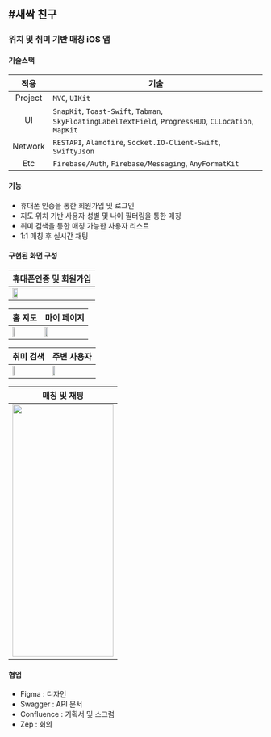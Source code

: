 ## #새싹 친구
### 위치 및 취미 기반 매칭 iOS 앱


#### 기술스택
|적용|기술|
|:---:|---|
|Project|`MVC`, `UIKit`|
|UI|`SnapKit`, `Toast-Swift`, `Tabman`, `SkyFloatingLabelTextField`, `ProgressHUD`, `CLLocation`, `MapKit`|
|Network|`RESTAPI`, `Alamofire`, `Socket.IO-Client-Swift`, `SwiftyJson`|
|Etc|`Firebase/Auth`, `Firebase/Messaging`, `AnyFormatKit`|


#### 기능
* 휴대폰 인증을 통한 회원가입 및 로그인
* 지도 위치 기반 사용자 성별 및 나이 필터링을 통한 매칭
* 취미 검색을 통한 매칭 가능한 사용자 리스트
* 1:1 매칭 후 실시간 채팅


#### 구현된 화면 구성
|휴대폰인증 및 회원가입|
|---|
|<img width="25%" src="https://user-images.githubusercontent.com/48886490/156933604-97dfa099-1943-4b1d-82ca-735b0d8d2abf.gif"/>|

|홈 지도|마이 페이지|
|---|---|
|<img width="25%" src="https://user-images.githubusercontent.com/48886490/156933882-3a3aa0e8-c844-44de-9d8c-4f4833e31b94.gif"/>|<img width="25%" src="https://user-images.githubusercontent.com/48886490/156933603-96c243db-9c13-4d71-a1e0-5b639bc2b970.gif"/>|

|취미 검색|주변 사용자|
|---|---|
|<img width="25%" src="https://user-images.githubusercontent.com/48886490/156933606-5209f606-8f8c-4b83-8096-cca22ace9dde.gif"/>|<img width="25%" src="https://user-images.githubusercontent.com/48886490/156934008-0f9821ed-8c0b-4b72-b458-263a2e585878.gif"/>|

|매칭 및 채팅|
|---|
|<img src="https://user-images.githubusercontent.com/48886490/156933604-97dfa099-1943-4b1d-82ca-735b0d8d2abf.gif" width="200" height="500"/>|


#### 협업

* Figma : 디자인
* Swagger : API 문서
* Confluence : 기획서 및 스크럼
* Zep : 회의
